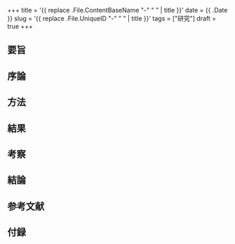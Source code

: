 +++
title = '{{ replace .File.ContentBaseName "-" " " | title }}'
date = {{ .Date }}
slug = '{{ replace .File.UniqueID "-" " " | title }}'
tags = ["研究"]
draft = true
+++
## 要旨

## 序論

## 方法

## 結果

## 考察

## 結論

## 参考文献

## 付録
